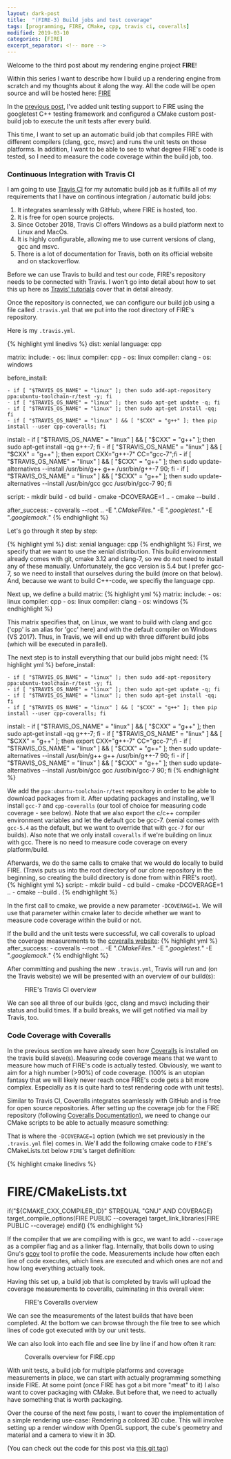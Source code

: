 ```yaml
---
layout: dark-post
title:  "(FIRE-3) Build jobs and test coverage"
tags: [programming, FIRE, CMake, cpp, travis ci, coveralls]
modified: 2019-03-10
categories: [FIRE]
excerpt_separator: <!-- more -->
---
```


Welcome to the third post about my rendering engine project **FIRE**!

Within this series I want to describe how I build up a rendering engine from scratch and my thoughts about it along the way.
All the code will be open source and will be hosted here: [FIRE](https://github.com/markusrothe/FIRE)

In the [previous post](https://www.markusrothe.dev/fire/2019/03/06/FIRE-2-Adding-test-support.html), 
I've added unit testing support to FIRE using the googletest C++ testing framework and configured a CMake custom post-build job to execute the unit tests after every build.

This time, I want to set up an automatic build job that compiles FIRE with different compilers (clang, gcc, msvc) and runs the unit tests on those platforms.
In addition, I want to be able to see to what degree FIRE's code is tested, so I need to measure the code coverage within the build job, too.

<!-- more -->

### Continuous Integration with Travis CI

I am going to use [Travis CI](https://travis-ci.org/) for my automatic build job as it fulfills all of my requirements that I have on continous integration / automatic build jobs:

1. It integrates seamlessly with GitHub, where FIRE is hosted, too.
2. It is free for open source projects.
3. Since October 2018, Travis CI offers Windows as a build platform next to Linux and MacOs.
4. It is highly configurable, allowing me to use current versions of clang, gcc and msvc.
5. There is a lot of documentation for Travis, both on its official website and on stackoverflow.

Before we can use Travis to build and test our code, FIRE's repository needs to be connected with Travis. 
I won't go into detail about how to set this up here as [Travis' tutorials](https://docs.travis-ci.com/user/tutorial/#to-get-started-with-travis-ci) cover that in detail already.

Once the repository is connected, we can configure our build job using a file called `.travis.yml` that we put into the root directory of FIRE's repository.

Here is my `.travis.yml`.

{% highlight yml linedivs %}
dist: xenial
language: cpp

matrix:
    include:
        - os: linux
          compiler: cpp
        - os: linux
          compiler: clang
        - os: windows
    
before_install:

    - if [ "$TRAVIS_OS_NAME" = "linux" ]; then sudo add-apt-repository ppa:ubuntu-toolchain-r/test -y; fi
    - if [ "$TRAVIS_OS_NAME" = "linux" ]; then sudo apt-get update -q; fi
    - if [ "$TRAVIS_OS_NAME" = "linux" ]; then sudo apt-get install -qq; fi
    - if [ "$TRAVIS_OS_NAME" = "linux" ] && [ "$CXX" = "g++" ]; then pip install --user cpp-coveralls; fi
    
install:
    - if [ "$TRAVIS_OS_NAME" = "linux" ] && [ "$CXX" = "g++" ]; then sudo apt-get install -qq g++-7; fi
    - if [ "$TRAVIS_OS_NAME" = "linux" ] && [ "$CXX" = "g++" ]; then export CXX="g++-7" CC="gcc-7";fi
    - if [ "$TRAVIS_OS_NAME" = "linux" ] && [ "$CXX" = "g++" ]; then sudo update-alternatives --install /usr/bin/g++ g++ /usr/bin/g++-7 90; fi
    - if [ "$TRAVIS_OS_NAME" = "linux" ] && [ "$CXX" = "g++" ]; then sudo update-alternatives --install /usr/bin/gcc gcc /usr/bin/gcc-7 90; fi
    
script:
    - mkdir build
    - cd build
    - cmake -DCOVERAGE=1 .. 
    - cmake --build .
    
after_success:
    - coveralls --root .. -E ".*CMakeFiles.*" -E ".*googletest.*" -E ".*googlemock.*" 
{% endhighlight %} 

Let's go through it step by step:

{% highlight yml %}
dist: xenial
language: cpp
{% endhighlight %} 
First, we specify that we want to use the xenial distribution.
This build environment already comes with git, cmake 3.12 and clang-7, so we do not need to install any of these manually.
Unfortunately, the gcc version is 5.4 but I prefer gcc-7, so we need to install that ourselves during the build (more on that below).
And, because we want to build C++-code, we specifiy the language cpp.

Next up, we define a build matrix:
{% highlight yml %}
matrix:
    include:
        - os: linux
          compiler: cpp
        - os: linux
          compiler: clang
        - os: windows
{% endhighlight %} 

This matrix specifies that, on Linux, we want to build with clang and gcc ('cpp' is an alias for 'gcc' here) and with the default compiler on Windows (VS 2017).
Thus, in Travis, we will end up with three different build jobs (which will be executed in parallel).

The next step is to install everything that our build jobs might need:
{% highlight yml %}
before_install:

    - if [ "$TRAVIS_OS_NAME" = "linux" ]; then sudo add-apt-repository ppa:ubuntu-toolchain-r/test -y; fi
    - if [ "$TRAVIS_OS_NAME" = "linux" ]; then sudo apt-get update -q; fi
    - if [ "$TRAVIS_OS_NAME" = "linux" ]; then sudo apt-get install -qq; fi
    - if [ "$TRAVIS_OS_NAME" = "linux" ] && [ "$CXX" = "g++" ]; then pip install --user cpp-coveralls; fi
install:
    - if [ "$TRAVIS_OS_NAME" = "linux" ] && [ "$CXX" = "g++" ]; then sudo apt-get install -qq g++-7; fi
    - if [ "$TRAVIS_OS_NAME" = "linux" ] && [ "$CXX" = "g++" ]; then export CXX="g++-7" CC="gcc-7";fi
    - if [ "$TRAVIS_OS_NAME" = "linux" ] && [ "$CXX" = "g++" ]; then sudo update-alternatives --install /usr/bin/g++ g++ /usr/bin/g++-7 90; fi
    - if [ "$TRAVIS_OS_NAME" = "linux" ] && [ "$CXX" = "g++" ]; then sudo update-alternatives --install /usr/bin/gcc gcc /usr/bin/gcc-7 90; fi
{% endhighlight %} 

We add the `ppa:ubuntu-toolchain-r/test` repository in order to be able to download packages from it.
After updating packages and installing, we'll install `gcc-7` and `cpp-coveralls` (our tool of choice for measuring code coverage - see below).
Note that we also export the c/c++ compiler environment variables and let the default gcc be gcc-7.
(xenial comes with `gcc-5.4` as the default, but we want to override that with `gcc-7` for our builds). 
Also note that we only install `coveralls` if we're building on linux with gcc. 
There is no need to measure code coverage on every platform/build.

Afterwards, we do the same calls to cmake that we would do locally to build FIRE.
(Travis puts us into the root directory of our clone repository in the beginning, so creating the build directory is done from within FIRE's root).
{% highlight yml %}
script:
    - mkdir build
    - cd build
    - cmake -DCOVERAGE=1 .. 
    - cmake --build .
{% endhighlight %} 

In the first call to cmake, we provide a new parameter `-DCOVERAGE=1`.
We will use that parameter within cmake later to decide whether we want to measure code coverage within the build or not.

If the build and the unit tests were successful, we call coveralls to upload the coverage measurements to the [coveralls website](https://coveralls.io/):
{% highlight yml %}
after_success:
    - coveralls --root .. -E ".*CMakeFiles.*" -E ".*googletest.*" -E ".*googlemock.*" 
{% endhighlight %}

After committing and pushing the new `.travis.yml`, Travis will run and (on the Travis website) we will be presented with an overview of our build(s):
<figure>
	<img src="/images/travis_ci.PNG" alt="">
	<figcaption>FIRE's Travis CI overview</figcaption>
</figure>
We can see all three of our builds (gcc, clang and msvc) including their status and build times. 
If a build breaks, we will get notified via mail by Travis, too.

### Code Coverage with Coveralls

In the previous section we have already seen how [Coveralls](https://coveralls.io/) is installed on the travis build slave(s).
Measuring code coverage means that we want to measure how much of FIRE's code is actually tested. Obviously, we want to aim for a high number (>90%) of code coverage.
(100% is an utopian fantasy that we will likely never reach once FIRE's code gets a bit more complex. Especially as it is quite hard to test rendering code with unit tests).

Similar to Travis CI, Coveralls integrates seamlessly with GitHub and is free for open source repositories.
After setting up the coverage job for the FIRE repository (following [Coveralls Documentation](https://docs.coveralls.io/)), we need to change our CMake scripts to be able to actually measure something:

That is where the `-DCOVERAGE=1` option (which we set previously in the `.travis.yml` file) comes in.
We'll add the following cmake code to `FIRE`'s CMakeLists.txt below `FIRE`'s target definition:

{% highlight cmake linedivs %}
# FIRE/CMakeLists.txt
if("${CMAKE_CXX_COMPILER_ID}" STREQUAL "GNU" AND COVERAGE)
    target_compile_options(FIRE PUBLIC --coverage)
    target_link_libraries(FIRE PUBLIC --coverage)
endif()
{% endhighlight %}

If the compiler that we are compiling with is gcc, we want to add `--coverage` as a compiler flag and as a linker flag.
Internally, that boils down to using Gnu's [gcov](https://gcc.gnu.org/onlinedocs/gcc/Gcov-Intro.html#Gcov-Intro) tool to profile the code.
Measurements include how often each line of code executes, which lines are executed and which ones are not and how long everything actually took.

Having this set up, a build job that is completed by travis will upload the coverage measurements to coveralls, culminating in this overall view:

<figure>
	<img src="/images/coveralls.PNG" alt="">
	<figcaption>FIRE's Coveralls overview</figcaption>
</figure>

We can see the measurements of the latest builds that have been completed.
At the bottom we can browse through the file tree to see which lines of code got executed with by our unit tests.

We can also look into each file and see line by line if and how often it ran:

<figure>
	<img src="/images/coveralls-file.PNG" alt="">
	<figcaption>Coveralls overview for FIRE.cpp</figcaption>
</figure>

With unit tests, a build job for multiple platforms and coverage measurements in place, we can start with actually programming something inside FIRE.
At some point (once FIRE has got a bit more "meat" to it) I also want to cover packaging with CMake. But before that, we need to actually have something that is worth packaging.

Over the course of the next few posts, I want to cover the implementation of a simple rendering use-case: Rendering a colored 3D cube. 
This will involve setting up a render window with OpenGL support, the cube's geometry and material and a camera to view it in 3D.

(You can check out the code for this post via [this git tag](https://github.com/markusrothe/FIRE/tree/FIRE-3))